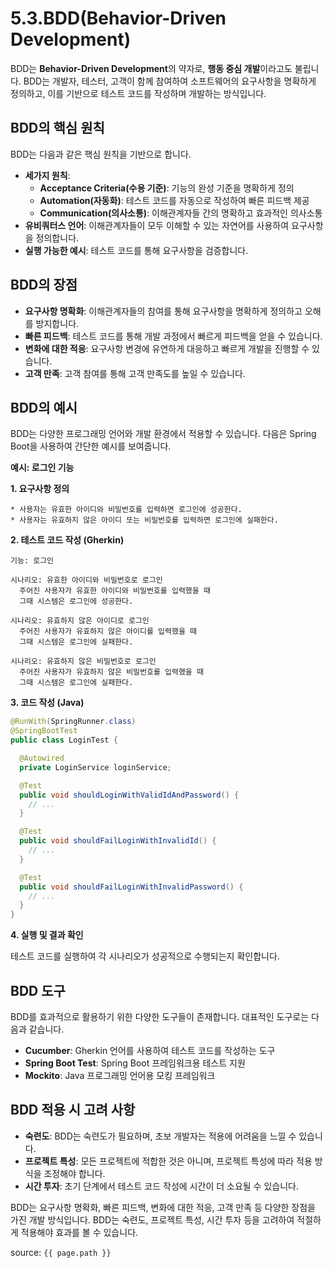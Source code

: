 # 5.3.BDD(Behavior-Driven Development)

BDD는 **Behavior-Driven Development**의 약자로, **행동 중심 개발**이라고도 불립니다. BDD는 개발자, 테스터, 고객이 함께 참여하여 소프트웨어의 요구사항을 명확하게 정의하고, 이를 기반으로 테스트 코드를 작성하며 개발하는 방식입니다.

## BDD의 핵심 원칙

BDD는 다음과 같은 핵심 원칙을 기반으로 합니다.

* **세가지 원칙**:
  * **Acceptance Criteria(수용 기준)**: 기능의 완성 기준을 명확하게 정의
  * **Automation(자동화)**: 테스트 코드를 자동으로 작성하여 빠른 피드백 제공
  * **Communication(의사소통)**: 이해관계자들 간의 명확하고 효과적인 의사소통
* **유비쿼터스 언어**: 이해관계자들이 모두 이해할 수 있는 자연어를 사용하여 요구사항을 정의합니다.
* **실행 가능한 예시**: 테스트 코드를 통해 요구사항을 검증합니다.

## BDD의 장점

* **요구사항 명확화**: 이해관계자들의 참여를 통해 요구사항을 명확하게 정의하고 오해를 방지합니다.
* **빠른 피드백**: 테스트 코드를 통해 개발 과정에서 빠르게 피드백을 얻을 수 있습니다.
* **변화에 대한 적응**: 요구사항 변경에 유연하게 대응하고 빠르게 개발을 진행할 수 있습니다.
* **고객 만족**: 고객 참여를 통해 고객 만족도를 높일 수 있습니다.

## BDD의 예시

BDD는 다양한 프로그래밍 언어와 개발 환경에서 적용할 수 있습니다. 다음은 Spring Boot을 사용하여 간단한 예시를 보여줍니다.

**예시: 로그인 기능**

**1. 요구사항 정의**

```
* 사용자는 유효한 아이디와 비밀번호를 입력하면 로그인에 성공한다.
* 사용자는 유효하지 않은 아이디 또는 비밀번호를 입력하면 로그인에 실패한다.
```

**2. 테스트 코드 작성 (Gherkin)**

```gherkin
기능: 로그인

시나리오: 유효한 아이디와 비밀번호로 로그인
  주어진 사용자가 유효한 아이디와 비밀번호를 입력했을 때
  그때 시스템은 로그인에 성공한다.

시나리오: 유효하지 않은 아이디로 로그인
  주어진 사용자가 유효하지 않은 아이디를 입력했을 때
  그때 시스템은 로그인에 실패한다.

시나리오: 유효하지 않은 비밀번호로 로그인
  주어진 사용자가 유효하지 않은 비밀번호를 입력했을 때
  그때 시스템은 로그인에 실패한다.
```

**3. 코드 작성 (Java)**

```java
@RunWith(SpringRunner.class)
@SpringBootTest
public class LoginTest {

  @Autowired
  private LoginService loginService;

  @Test
  public void shouldLoginWithValidIdAndPassword() {
    // ...
  }

  @Test
  public void shouldFailLoginWithInvalidId() {
    // ...
  }

  @Test
  public void shouldFailLoginWithInvalidPassword() {
    // ...
  }
}
```

**4. 실행 및 결과 확인**

테스트 코드를 실행하여 각 시나리오가 성공적으로 수행되는지 확인합니다.

## BDD 도구

BDD를 효과적으로 활용하기 위한 다양한 도구들이 존재합니다. 대표적인 도구로는 다음과 같습니다.

* **Cucumber**: Gherkin 언어를 사용하여 테스트 코드를 작성하는 도구
* **Spring Boot Test**: Spring Boot 프레임워크용 테스트 지원
* **Mockito**: Java 프로그래밍 언어용 모킹 프레임워크

## BDD 적용 시 고려 사항

* **숙련도**: BDD는 숙련도가 필요하며, 초보 개발자는 적용에 어려움을 느낄 수 있습니다.
* **프로젝트 특성**: 모든 프로젝트에 적합한 것은 아니며, 프로젝트 특성에 따라 적용 방식을 조정해야 합니다.
* **시간 투자**: 초기 단계에서 테스트 코드 작성에 시간이 더 소요될 수 있습니다.


BDD는 요구사항 명확화, 빠른 피드백, 변화에 대한 적응, 고객 만족 등 다양한 장점을 가진 개발 방식입니다. BDD는 숙련도, 프로젝트 특성, 시간 투자 등을 고려하여 적절하게 적용해야 효과를 볼 수 있습니다.

source: `{{ page.path }}`
